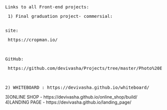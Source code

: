 <pre>Links to all Front-end projects:</pre>
<pre>
 1) Final graduation project- commersial:
 <pre>site:</pre> https://cropman.io/
  <pre>GitHub:</pre> https://github.com/devivasha/Projects/tree/master/Photo%20Editor/final_project
 </pre>
 <pre>2) WHITEBOARD : https://devivasha.github.io/whiteboard/</pre>
</pre>
3)ONLINE SHOP - https://devivasha.github.io/online_shop/build/
4)LANDING PAGE - https://devivasha.github.io/landing_page/
